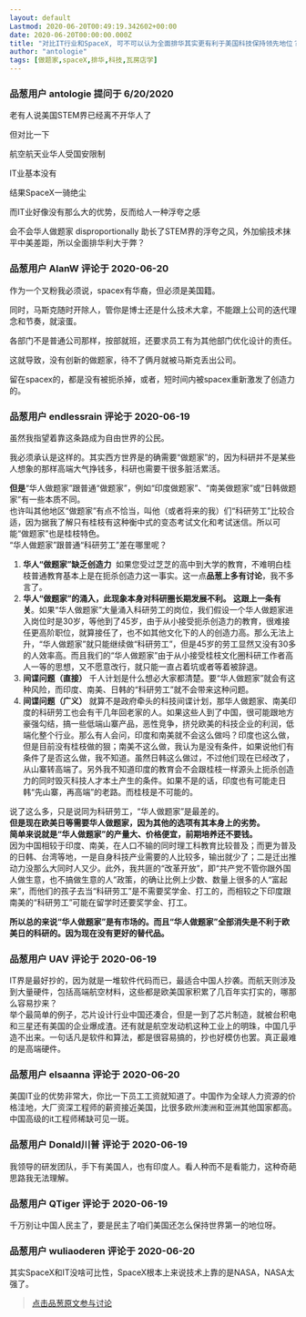```yaml
---
layout: default
Lastmod: 2020-06-20T00:49:19.342602+00:00
date: 2020-06-20T00:00:00.000Z
title: "对比IT行业和SpaceX, 可不可以认为全面排华其实更有利于美国科技保持领先地位？"
author: "antologie"
tags: [做题家,spaceX,排华,科技,瓦房店学]
---
```



### 品葱用户 **antologie** 提问于 6/20/2020
    
老有人说美国STEM界已经离不开华人了  
  
但对比一下  
  
航空航天业华人受国安限制  
  
IT业基本没有  
  
结果SpaceX一骑绝尘  
  
而IT业好像没有那么大的优势，反而给人一种浮夸之感  
  
会不会华人做题家 disproportionally 助长了STEM界的浮夸之风，外加偷技术抹平中美差距，所以全面排华利大于弊？
    
                

### 品葱用户 **AlanW** 评论于 2020-06-20
        
作为一个叉粉我必须说，spacex有华裔，但必须是美国籍。  
  
同时，马斯克随时开除人，管你是博士还是什么技术大拿，不能跟上公司的迭代理念和节奏，就滚蛋。  
  
各部门不是普通公司那样，按部就班，还要求员工有为其他部门优化设计的责任。  
  
这就导致，没有创新的做题家，待不了俩月就被马斯克丢出公司。  
  
留在spacex的，都是没有被扼杀掉，或者，短时间内被spacex重新激发了创造力的。
        
                

### 品葱用户 **endlessrain** 评论于 2020-06-19
        
虽然我指望着靠这条路成为自由世界的公民。  
  
我必须承认是这样的。其实西方世界是的确需要“做题家”的，因为科研并不是某些人想象的那样高端大气挣钱多，科研也需要干很多脏活累活。  
  
**但是**“华人做题家”跟普通“做题家”，例如“印度做题家”、“南美做题家”或“日韩做题家”有一些本质不同。  
也许叫其他地区“做题家”有点不恰当，叫他（或者将来的我）们“科研劳工”比较合适，因为据我了解只有桂枝有这种衡中式的变态考试文化和考试迷信。所以可能“做题家”也是桂枝特色。  
“华人做题家”跟普通“科研劳工”差在哪里呢？  

1.  **华人“做题家”缺乏创造力**  如果您受过芝芝的高中到大学的教育，不难明白桂枝普通教育基本上是在扼杀创造力这一事实。这一点**品葱上多有讨论**，我不多言了。
2.  **华人“做题家”的涌入，此现象本身对科研圈长期发展不利。** **这跟上一条有关**。如果“华人做题家”大量涌入科研劳工的岗位，我们假设一个华人做题家进入岗位时是30岁，等他到了45岁，由于从小接受扼杀创造力的教育，很难接任更高阶职位，就算接任了，也不如其他文化下的人的创造力高。那么无法上升，“华人做题家”就只能继续做“科研劳工”，但是45岁的劳工显然又没有30多的人效率高。而且我们的“华人做题家”由于从小接受桂枝文化圈科研工作者高人一等的思想，又不愿意改行，就只能一直占着坑或者等着被辞退。
3.  **间谍问题（直接）** 千人计划是什么想必大家都清楚。要“华人做题家”就会有这种风险，而印度、南美、日韩的“科研劳工”就不会带来这种问题。
4.  **间谍问题（广义）** 就算不是政府牵头的科技间谍计划，那华人做题家、南美印度的科研劳工也会有干几年回老家的人。如果这些人到了中国，很可能跟地方豪强勾结，搞一些低端山寨产品，恶性竞争，挤兑欧美的科技企业的利润，低端化整个行业。那么有人会问，印度和南美就不会这么做吗？印度也这么做，但是目前没有桂枝做的狠；南美不这么做，我认为是没有条件，如果说他们有条件了是否这么做，我不知道。虽然日韩这么做过，不过他们现在已经改了，从山寨转高端了。另外我不知道印度的教育会不会跟桂枝一样源头上扼杀创造力的同时毁灭科技人才本土产生的条件。如果不是的话，印度也有可能走日韩“先山寨，再高端”的老路。而桂枝是不可能的。

  
  
说了这么多，只是说同为科研劳工，“华人做题家”是最差的。  
**但是现在欧美日等需要华人做题家，因为其他的选项有其本身上的劣势。**  
**简单来说就是“华人做题家”的产量大、价格便宜，前期培养还不要钱。**  
因为中国相较于印度、南美，在人口不输的同时理工科教育比较普及；而更为普及的日韩、台湾等地，一是自身科技产业需要的人比较多，输出就少了；二是迁出推动力没那么大同时人又少。此外，我共匪的“改革开放”，即“共产党不管你跟外国人做生意，也不搞做生意的人”政策，的确让比例上少数、数量上很多的人“富起来”，而他们的孩子去当“科研劳工”是不需要奖学金、打工的，而相较之下印度跟南美的“科研劳工”可能在留学时还要奖学金、打工。  
  
**所以总的来说“华人做题家”是有市场的。而且“华人做题家”全部消失是不利于欧美日的科研的。因为现在没有更好的替代品。**
        
                

### 品葱用户 **UAV** 评论于 2020-06-19
        
IT界是最好抄的，因为就是一堆软件代码而已，最适合中国人抄袭。而航天则涉及到大量硬件，包括高端航空材料，这些都是欧美国家积累了几百年实打实的，哪那么容易抄来？  
举个最简单的例子，芯片设计行业中国还凑合，但是一到了芯片制造，就被台积电和三星还有美国的企业爆成渣。还有就是航空发动机这种工业上的明珠，中国几乎造不出来。一句话凡是软件和算法，都是很容易搞的，抄也好模仿也罢。真正最难的是高端硬件。
        
                

### 品葱用户 **elsaanna** 评论于 2020-06-20
        
美国IT业的优势非常大，你比一下员工工资就知道了。中国作为全球人力资源的价格洼地，大厂资深工程师的薪资接近美国，比很多欧州澳洲和亚洲其他国家都高。中国高级的it工程师稀缺可见一斑。
        
                

### 品葱用户 **Donald川普** 评论于 2020-06-19
        
我领导的研发团队，手下有美国人，也有印度人。看人种而不是看能力，这种奇葩思路我无法理解。
        
                

### 品葱用户 **QTiger** 评论于 2020-06-19
        
千万别让中国人民主了，要是民主了咱们美国还怎么保持世界第一的地位呀。
        
                

### 品葱用户 **wuliaoderen** 评论于 2020-06-20
        
其实SpaceX和IT没啥可比性，SpaceX根本上来说技术上靠的是NASA，NASA太强了。
        
                





> [点击品葱原文参与讨论](https://pincong.rocks/question/27450)

